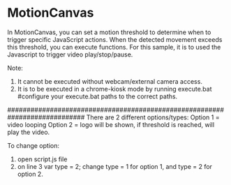 # MotionCanvas
In MotionCanvas, you can set a motion threshold to determine when to trigger specific JavaScript actions. When the detected movement exceeds this threshold, you can execute functions. For this sample, it is to used the Javascript to trigger video play/stop/pause.

Note: 
1. It cannot be executed without webcam/external camera access.
2. It is to be executed in a chrome-kiosk mode by running execute.bat
    #configure your execute.bat paths to the correct paths.


############################################################################
There are 2 different options/types:
Option 1 = video looping 
Option 2 = logo will be shown, if threshold is reached, will play the video.

To change option: 
1. open script.js file
2. on line 3 
    var type = 2;
    change type = 1 for option 1, and type = 2 for option 2.
